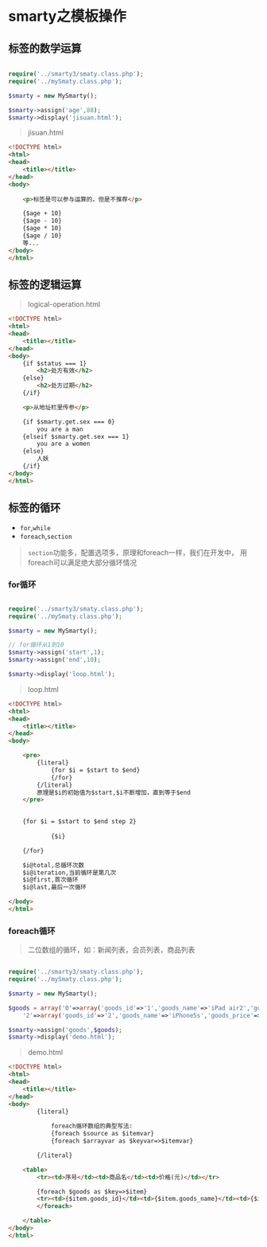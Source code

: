 # smarty之模板操作

## 标签的数学运算

```php 

require('../smarty3/smaty.class.php');
require('../mySmaty.class.php');

$smarty = new MySmarty();

$smarty->assign('age',88);
$smarty->display('jisuan.html');

```

> jisuan.html

```html
<!DOCTYPE html>
<html>
<head>
	<title></title>
</head>
<body>
	
	<p>标签是可以参与运算的，但是不推荐</p>

	{$age + 10}
	{$age - 10}
	{$age * 10}
	{$age / 10}
	等...
</body>
</html>
```

## 标签的逻辑运算

> logical-operation.html

```html
<!DOCTYPE html>
<html>
<head>
	<title></title>
</head>
<body>
	{if $status === 1}
		<h2>处方有效</h2>
	{else}
		<h2>处方过期</h2>
	{/if}

	<p>从地址栏里传参</p>

	{if $smarty.get.sex === 0}
		you are a man
	{elseif $smarty.get.sex === 1}
		you are a women
	{else}
		人妖
	{/if}
</body>
</html>
```

## 标签的循环

* `for`,`while`
* `foreach`,`section`

> `section`功能多，配置选项多，原理和foreach一样，我们在开发中，
用foreach可以满足绝大部分循环情况

### for循环

```php

require('../smarty3/smaty.class.php');
require('../mySmaty.class.php');

$smarty = new MySmarty();

// for循环从1到10
$smarty->assign('start',1);
$smarty->assign('end',10);

$smarty->display('loop.html');

```

> loop.html

```html
<!DOCTYPE html>
<html>
<head>
	<title></title>
</head>
<body>

	<pre>
		{literal}
			{for $i = $start to $end}
			{/for}
		{/literal}
		原理是$i的初始值为$start,$i不断增加，直到等于$end
	</pre>
	

	{for $i = $start to $end step 2}
			
			{$i}

	{/for}

	$i@total,总循环次数
	$i@iteration,当前循环是第几次
	$i@first,首次循环
	$i@last,最后一次循环

</body>
</html>
```

### foreach循环

> 二位数组的循环，如：新闻列表，会员列表，商品列表

```php

require('../smarty3/smaty.class.php');
require('../mySmaty.class.php');

$smarty = new MySmarty();

$goods = array('0'=>array('goods_id'=>'1','goods_name'=>'iPad air2','goods_price'=>'4673'),
    '2'=>array('goods_id'=>'2','goods_name'=>'iPhone5s','goods_price'=>'3300'));

$smarty->assign('goods',$goods);
$smarty->display('demo.html');

```

> demo.html

```html
<!DOCTYPE html>
<html>
<head>
	<title></title>
</head>
<body>
		{literal}
			
			foreach循环数组的典型写法:
			{foreach $source as $itemvar}
			{foreach $arrayvar as $keyvar=>$itemvar}

		{/literal}

	<table>
		<tr><td>序号</td><td>商品名</td><td>价格(元)</td></tr>

		{foreach $goods as $key=>$item}
		<tr><td>{$item.goods_id}</td><td>{$item.goods_name}</td><td>{$item.goods_price}</td></tr>
		</foreach>

	</table>
</body>
</html>
```
